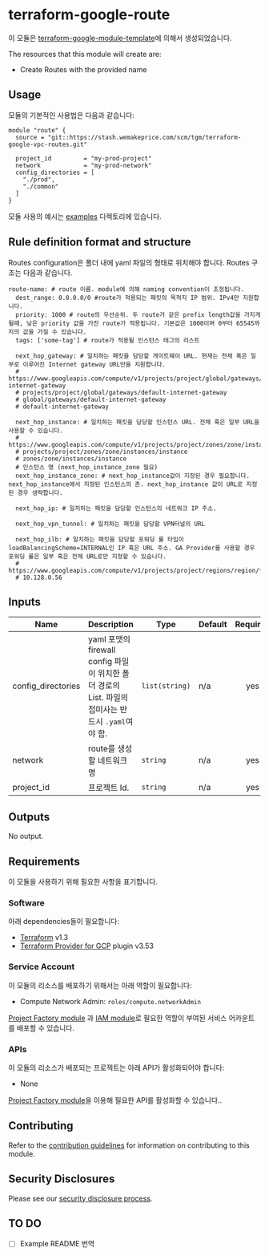 # terraform-google-route

이 모듈은 [terraform-google-module-template](https://stash.wemakeprice.com/users/lswoo/repos/terraoform-google-module-template/browse)에 의해서 생성되었습니다. 

The resources that this module will create are:

- Create Routes with the provided name

## Usage

모듈의 기본적인 사용법은 다음과 같습니다:

```hcl
module "route" {
  source = "git::https://stash.wemakeprice.com/scm/tgm/terraform-google-vpc-routes.git"

  project_id         = "my-prod-project"
  network            = "my-prod-network"
  config_directories = [
    "./prod",
    "./common"
  ]
}
```

모듈 사용의 예시는 [examples](./examples/) 디렉토리에 있습니다.

## Rule definition format and structure
Routes configuration은 폴더 내에 yaml 파일의 형태로 위치해야 합니다. Routes 구조는 다음과 같습니다.

```
route-name: # route 이름. module에 의해 naming convention이 조정됩니다.
  dest_range: 0.0.0.0/0 #route가 적용되는 패킷의 목적지 IP 범위. IPv4만 지원합니다.
  priority: 1000 # route의 우선순위. 두 route가 같은 prefix length값을 가지게 될때, 낮은 priority 값을 가진 route가 적용됩니다. 기본값은 1000이며 0부터 65545까지의 값을 가질 수 있습니다.
  tags: ['some-tag'] # route가 적용될 인스턴스 태그의 리스트
  
  next_hop_gateway: # 일치하는 패킷을 담당할 게이트웨이 URL. 현재는 전체 혹은 일부로 이루어진 Internet gateway URL만을 지원합니다. 
  # https://www.googleapis.com/compute/v1/projects/project/global/gateways/default-internet-gateway
  # projects/project/global/gateways/default-internet-gateway
  # global/gateways/default-internet-gateway
  # default-internet-gateway
  
  next_hop_instance: # 일치하는 패킷을 담당할 인스턴스 URL. 전체 혹은 일부 URL을 사용할 수 있습니다.
  # https://www.googleapis.com/compute/v1/projects/project/zones/zone/instances/instance
  # projects/project/zones/zone/instances/instance
  # zones/zone/instances/instance
  # 인스턴스 명 (next_hop_instance_zone 필요)
  next_hop_instance_zone: # next_hop_instance값이 지정된 경우 필요합니다. next_hop_instance에서 지정된 인스턴스의 존. next_hop_instance 값이 URL로 지정된 경우 생략합니다.
  
  next_hop_ip: # 일치하는 패킷을 담당할 인스턴스의 네트워크 IP 주소.
  
  next_hop_vpn_tunnel: # 일치하는 패킷을 담당할 VPN터널의 URL
  
  next_hop_ilb: # 일치하는 패킷을 담당할 포워딩 룰 타입이  loadBalancingScheme=INTERNAL인 IP 혹은 URL 주소. GA Provider를 사용할 경우 포워딩 룰은 일부 혹은 전체 URL로만 지정할 수 있습니다.
  # https://www.googleapis.com/compute/v1/projects/project/regions/region/forwardingRules/forwardingRule
  # 10.128.0.56
```
<!-- BEGINNING OF PRE-COMMIT-TERRAFORM DOCS HOOK -->
## Inputs

| Name | Description | Type | Default | Required |
|------|-------------|------|---------|:--------:|
| config\_directories | yaml 포맷의 firewall config 파일이 위치한 폴더 경로의 List. 파일의 접미사는 반드시 `.yaml`여야 함. | `list(string)` | n/a | yes |
| network | route를 생성할 네트워크명 | `string` | n/a | yes |
| project\_id | 프로젝트 Id. | `string` | n/a | yes |

## Outputs

No output.

<!-- END OF PRE-COMMIT-TERRAFORM DOCS HOOK -->

## Requirements

이 모듈을 사용하기 위해 필요한 사항을 표기합니다.

### Software

아래 dependencies들이 필요합니다:

- [Terraform][terraform] v1.3
- [Terraform Provider for GCP][terraform-provider-gcp] plugin v3.53

### Service Account

이 모듈의 리소스를 배포하기 위해서는 아래 역할이 필요합니다:

- Compute Network Admin: `roles/compute.networkAdmin`

[Project Factory module][project-factory-module] 과
[IAM module][iam-module]로 필요한 역할이 부여된 서비스 어카운트를 배포할 수 있습니다.

### APIs

이 모듈의 리소스가 배포되는 프로젝트는 아래 API가 활성화되어야 합니다:

- None

[Project Factory module][project-factory-module]을 이용해 필요한 API를 활성화할 수 있습니다..

## Contributing

Refer to the [contribution guidelines](./CONTRIBUTING.md) for
information on contributing to this module.

[iam-module]: https://registry.terraform.io/modules/terraform-google-modules/iam/google
[project-factory-module]: https://registry.terraform.io/modules/terraform-google-modules/project-factory/google
[terraform-provider-gcp]: https://www.terraform.io/docs/providers/google/index.html
[terraform]: https://www.terraform.io/downloads.html

## Security Disclosures

Please see our [security disclosure process](./SECURITY.md).

## TO DO

- [ ] Example README 번역
